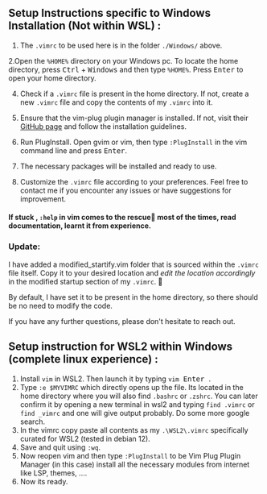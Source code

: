 ## Setup Instructions specific to Windows Installation (Not within WSL) :

1. The `.vimrc` to be used here is in the folder `./Windows/` above.

2.Open the `%HOME%` directory on your Windows pc. To locate the home directory, press <kbd>Ctrl</kbd> + <kbd>Windows</kbd> and then type `%HOME%`. Press <kbd>Enter</kbd> to open your home directory.

4. Check if a `.vimrc` file is present in the home directory. If not, create a new `.vimrc` file and copy the contents of my `.vimrc` into it.

5. Ensure that the vim-plug plugin manager is installed. If not, visit their [GitHub page](https://github.com/junegunn/vim-plug) and follow the installation guidelines.

6. Run PlugInstall. Open gvim or vim, then type `:PlugInstall` in the vim command line and press <kbd>Enter</kbd>.

7. The necessary packages will be installed and ready to use.

8. Customize the `.vimrc` file according to your preferences. Feel free to contact me if you encounter any issues or have suggestions for improvement.

#### If stuck , ```:help``` in vim comes to the rescue🥺 most of the times, read documentation, learnt it from experience.

### Update:

I have added a modified_startify.vim folder that is sourced within the `.vimrc` file itself. Copy it to your desired location and *edit the location accordingly* in the modified startup section of my `.vimrc`. 🙂

By default, I have set it to be present in the home directory, so there should be no need to modify the code.

If you have any further questions, please don't hesitate to reach out.


## Setup instruction for WSL2 within Windows (complete linux experience) :

1. Install `vim` in WSL2. Then launch it by typing  `vim`<kbd> Enter </kbd>.  
2. Type `:e $MYVIMRC` which directly opens up the file. Its located in the home directory where you will also find `.bashrc` or `.zshrc`. You can later confirm it by opening a new terminal in wsl2 and typing `find .vimrc` or `find _vimrc` and one will give output probably. Do some more google search.
3. In the vimrc copy paste all contents as my `.\WSL2\.vimrc` specifically curated for WSL2 (tested in debian 12).
4. Save and quit using `:wq`.
5. Now reopen vim and then type `:PlugInstall` to be Vim Plug Plugin Manager (in this case) install all the necessary modules from internet like LSP, themes, ....
6. Now its ready.
